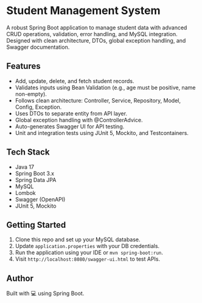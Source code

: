 
# Student Management System

A robust Spring Boot application to manage student data with advanced CRUD operations, validation, error handling, and MySQL integration. Designed with clean architecture, DTOs, global exception handling, and Swagger documentation.

## Features
- Add, update, delete, and fetch student records.
- Validates inputs using Bean Validation (e.g., age must be positive, name non-empty).
- Follows clean architecture: Controller, Service, Repository, Model, Config, Exception.
- Uses DTOs to separate entity from API layer.
- Global exception handling with @ControllerAdvice.
- Auto-generates Swagger UI for API testing.
- Unit and integration tests using JUnit 5, Mockito, and Testcontainers.

## Tech Stack
- Java 17
- Spring Boot 3.x
- Spring Data JPA
- MySQL
- Lombok
- Swagger (OpenAPI)
- JUnit 5, Mockito

## Getting Started
1. Clone this repo and set up your MySQL database.
2. Update `application.properties` with your DB credentials.
3. Run the application using your IDE or `mvn spring-boot:run`.
4. Visit `http://localhost:8080/swagger-ui.html` to test APIs.

## Author
Built with 💻 using Spring Boot.
